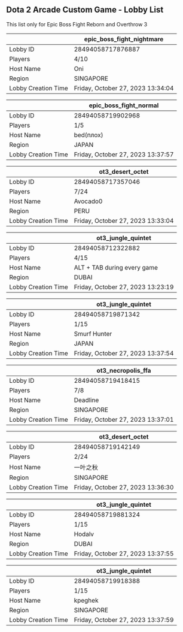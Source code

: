 ## Dota 2 Arcade Custom Game - Lobby List

This list only for Epic Boss Fight Reborn and Overthrow 3

|  | epic_boss_fight_nightmare |
| ------ | ------ |
| Lobby ID | 28494058717876887 |
| Players | 4/10 |
| Host Name | Oni |
| Region | SINGAPORE |
| Lobby Creation Time | Friday, October 27, 2023 13:34:04 |


|  | epic_boss_fight_normal |
| ------ | ------ |
| Lobby ID | 28494058719902968 |
| Players | 1/5 |
| Host Name | bed(плох) |
| Region | JAPAN |
| Lobby Creation Time | Friday, October 27, 2023 13:37:57 |


|  | ot3_desert_octet |
| ------ | ------ |
| Lobby ID | 28494058717357046 |
| Players | 7/24 |
| Host Name | Avocado0 |
| Region | PERU |
| Lobby Creation Time | Friday, October 27, 2023 13:33:04 |


|  | ot3_jungle_quintet |
| ------ | ------ |
| Lobby ID | 28494058712322882 |
| Players | 4/15 |
| Host Name | ALT + TAB during every game |
| Region | DUBAI |
| Lobby Creation Time | Friday, October 27, 2023 13:23:19 |


|  | ot3_jungle_quintet |
| ------ | ------ |
| Lobby ID | 28494058719871342 |
| Players | 1/15 |
| Host Name | Smurf Hunter |
| Region | JAPAN |
| Lobby Creation Time | Friday, October 27, 2023 13:37:54 |


|  | ot3_necropolis_ffa |
| ------ | ------ |
| Lobby ID | 28494058719418415 |
| Players | 7/8 |
| Host Name | Deadline |
| Region | SINGAPORE |
| Lobby Creation Time | Friday, October 27, 2023 13:37:01 |


|  | ot3_desert_octet |
| ------ | ------ |
| Lobby ID | 28494058719142149 |
| Players | 2/24 |
| Host Name | 一叶之秋 |
| Region | SINGAPORE |
| Lobby Creation Time | Friday, October 27, 2023 13:36:30 |


|  | ot3_jungle_quintet |
| ------ | ------ |
| Lobby ID | 28494058719881324 |
| Players | 1/15 |
| Host Name | Hodalv |
| Region | DUBAI |
| Lobby Creation Time | Friday, October 27, 2023 13:37:55 |


|  | ot3_jungle_quintet |
| ------ | ------ |
| Lobby ID | 28494058719918388 |
| Players | 1/15 |
| Host Name | kpeghek |
| Region | SINGAPORE |
| Lobby Creation Time | Friday, October 27, 2023 13:37:59 |


